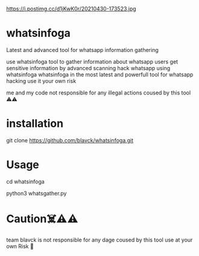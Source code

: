 https://i.postimg.cc/d1jKwK0r/20210430-173523.jpg
# whatsinfoga
Latest and advanced tool for whatsapp information gathering

use whatsinfoga tool to gather information about whatsapp users 
get sensitive information by advanced scanning hack whatsapp using whatsinfoga 
whatsinfoga in the most latest and powerfull tool for whatsapp hacking 
use it your own risk 

me and my code not responsible for any illegal actions coused by this tool ⚠️⚠️
# installation
git clone https://github.com/blavck/whatsinfoga.git

# Usage
cd whatsinfoga

python3 whatsgather.py

# Caution☠️⚠️⚠️
team blavck is not responsible for any dage coused by this tool 
use at your own Risk 🙂
